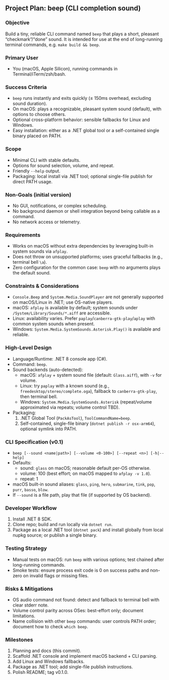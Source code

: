 ## Project Plan: beep (CLI completion sound)

### Objective
Build a tiny, reliable CLI command named `beep` that plays a short, pleasant “checkmark”/“done” sound. It is intended for use at the end of long-running terminal commands, e.g. `make build && beep`.

### Primary User
- You (macOS, Apple Silicon), running commands in Terminal/iTerm/zsh/bash.

### Success Criteria
- `beep` runs instantly and exits quickly (≤ 150ms overhead, excluding sound duration).
- On macOS: plays a recognizable, pleasant system sound (default), with options to choose others.
- Optional cross-platform behavior: sensible fallbacks for Linux and Windows.
- Easy installation: either as a .NET global tool or a self-contained single binary placed on PATH.

### Scope
- Minimal CLI with stable defaults.
- Options for sound selection, volume, and repeat.
- Friendly `--help` output.
- Packaging: local install via .NET tool; optional single-file publish for direct PATH usage.

### Non-Goals (initial version)
- No GUI, notifications, or complex scheduling.
- No background daemon or shell integration beyond being callable as a command.
- No network access or telemetry.

### Requirements
- Works on macOS without extra dependencies by leveraging built-in system sounds via `afplay`.
- Does not throw on unsupported platforms; uses graceful fallbacks (e.g., terminal bell `\a`).
- Zero configuration for the common case: `beep` with no arguments plays the default sound.

### Constraints & Considerations
- `Console.Beep` and `System.Media.SoundPlayer` are not generally supported on macOS/Linux in .NET; use OS-native players.
- macOS: `afplay` is available by default; system sounds under `/System/Library/Sounds/*.aiff` are accessible.
- Linux: availability varies. Prefer `paplay`/`canberra-gtk-play`/`aplay` with common system sounds when present.
- Windows: `System.Media.SystemSounds.Asterisk.Play()` is available and reliable.

### High-Level Design
- Language/Runtime: .NET 8 console app (C#).
- Command: `beep`.
- Sound backends (auto-detected):
  - macOS: `afplay` + system sound file (default: `Glass.aiff`), with `-v` for volume.
  - Linux: try `paplay` with a known sound (e.g., `freedesktop/stereo/complete.oga`), fallback to `canberra-gtk-play`, then terminal bell.
  - Windows: `System.Media.SystemSounds.Asterisk` (repeat/volume approximated via repeats; volume control TBD).
- Packaging:
  1) .NET Global Tool (`PackAsTool`), `ToolCommandName=beep`.
  2) Self-contained, single-file binary (`dotnet publish -r osx-arm64`), optional symlink into PATH.

### CLI Specification (v0.1)
- `beep [--sound <name|path>] [--volume <0-100>] [--repeat <n>] [-h|--help]`
- Defaults:
  - sound: `glass` on macOS; reasonable default per-OS otherwise.
  - volume: 100 (best effort; on macOS mapped to `afplay -v 1.0`).
  - repeat: 1
- macOS built-in sound aliases: `glass`, `ping`, `hero`, `submarine`, `tink`, `pop`, `purr`, `basso`, `blow`.
- If `--sound` is a file path, play that file (if supported by OS backend).

### Developer Workflow
1) Install .NET 8 SDK.
2) Clone repo; build and run locally via `dotnet run`.
3) Package as a local .NET tool (`dotnet pack`) and install globally from local nupkg source; or publish a single binary.

### Testing Strategy
- Manual tests on macOS: run `beep` with various options; test chained after long-running commands.
- Smoke tests: ensure process exit code is 0 on success paths and non-zero on invalid flags or missing files.

### Risks & Mitigations
- OS audio command not found: detect and fallback to terminal bell with clear stderr note.
- Volume control parity across OSes: best-effort only; document limitations.
- Name collision with other `beep` commands: user controls PATH order; document how to check `which beep`.

### Milestones
1) Planning and docs (this commit).
2) Scaffold .NET console and implement macOS backend + CLI parsing.
3) Add Linux and Windows fallbacks.
4) Package as .NET tool; add single-file publish instructions.
5) Polish README; tag v0.1.0.


